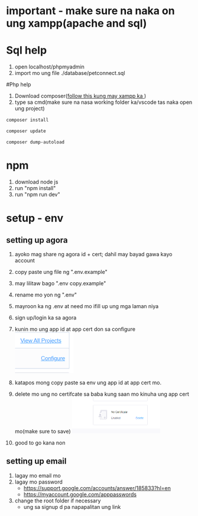 # important - make sure na naka on ung xampp(apache and sql)
# Sql help
1. open localhost/phpmyadmin
2. import mo ung file ./database/petconnect.sql

#Php help
1. Download composer(<a href="https://www.youtube.com/watch?v=yCXfFZljKy8&ab_channel=Cairocoders">follow this kung may xampp ka </a>)
2. type sa cmd(make sure na nasa working folder ka/vscode tas naka open ung project)
```
composer install
```
```
composer update
```
```
composer dump-autoload
```

# npm
1. download node js
2. run "npm install"
3. run "npm run dev"



# setup - env
## setting up agora
1. ayoko mag share ng agora id + cert; dahil may bayad gawa kayo account
2. copy paste ung file ng ".env.example"
3. may lilitaw bago ".env copy.example"
4. rename mo yon ng ".env"
5. mayroon ka ng .env at need mo ifill up ung mga laman niya
6. sign up/login ka sa agora
7. kunin mo ung app id at app cert don sa configure
![Alt text](image.png)

8. katapos mong copy paste sa env ung app id at app cert mo.
9. delete mo ung no certifcate sa baba kung saan mo kinuha ung app cert mo(make sure to save)
![Alt text](image-1.png)
10. good to go kana non

## setting up email
1. lagay mo email mo
2. lagay mo password 
    - https://support.google.com/accounts/answer/185833?hl=en
    - https://myaccount.google.com/apppasswords
3. change the root folder if necessary
    - ung sa signup d pa napapalitan ung link

